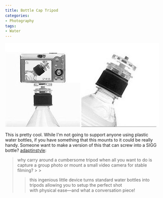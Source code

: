 ```yaml
---
title: Bottle Cap Tripod
categories:
- Photography
tags:
- Water
---
```


![](/assets/posts/2009/c20dfcac6fffc315b878f0a7508171b0.jpg)
  



This is pretty cool. While I'm not going to support anyone using plastic water bottles, if you have something that this mounts to it could be really handy. Someone want to make a version of this that can screw into a SIGG bottle?
[adaptinstyle](http://adaptinstyle.tumblr.com/post/69617689/bottle-cap-tripod-why-carry-around-a-cumbersome):

<blockquote>why carry around a cumbersome tripod when all you want to do is capture a group photo or mount a small video camera for stable filming?
> 
> 

> 
> this ingenious little device turns standard water bottles into tripods allowing you to setup the perfect shot with physical ease—and what a conversation piece!
> 
> </blockquote>
